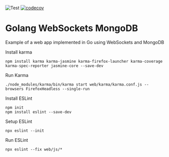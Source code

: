 ![Test](https://github.com/alvalea/wapp/workflows/Test/badge.svg)
[![codecov](https://codecov.io/gh/alvalea/wapp/branch/master/graph/badge.svg)](https://codecov.io/gh/alvalea/wapp)

# Golang WebSockets MongoDB #

Example of a web app implemented in Go using WebSockets and MongoDB

Install karma
```
npm install karma karma-jasmine karma-firefox-launcher karma-coverage karma-spec-reporter jasmine-core --save-dev
```

Run Karma
```
./node_modules/karma/bin/karma start web/karma/karma.conf.js --browsers FirefoxHeadless --single-run
```

Install ESLint
```
npm init
npm install eslint --save-dev
```

Setup ESLint
```
npx eslint --init
```

Run ESLint
```
npx eslint --fix web/js/*
```
